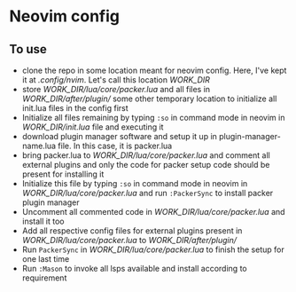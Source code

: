 # Neovim config

## To use

- clone the repo in some location meant for neovim config. Here, I've kept it at *.config/nvim*. Let's call this location *WORK_DIR*
- store *WORK_DIR/lua/core/packer.lua* and all files in *WORK_DIR/after/plugin/* some other temporary location to initialize all init.lua files in the config first
- Initialize all files remaining by typing `:so` in command mode in neovim in *WORK_DIR/init.lua* file and executing it
- download plugin manager software and setup it up in plugin-manager-name.lua file. In this case, it is packer.lua
- bring packer.lua to *WORK_DIR/lua/core/packer.lua* and comment all external plugins and only the code for packer setup code should be present for installing it
- Initialize this file by typing `:so` in command mode in neovim in *WORK_DIR/lua/core/packer.lua* and run `:PackerSync` to install packer plugin manager
- Uncomment all commented code in *WORK_DIR/lua/core/packer.lua* and install it too
- Add all respective config files for external plugins present in *WORK_DIR/lua/core/packer.lua* to *WORK_DIR/after/plugin/*
- Run `PackerSync` in *WORK_DIR/lua/core/packer.lua* to finish the setup for one last time
- Run `:Mason` to invoke all lsps available and install according to requirement
